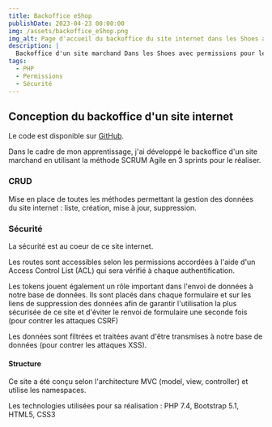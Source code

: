 ```yaml
---
title: Backoffice eShop
publishDate: 2023-04-23 00:00:00
img: /assets/backoffice_eShop.png
img_alt: Page d'accueil du backoffice du site internet dans les Shoes avec 2 colonnes, liste des catégories et liste des produits
description: |
  Backoffice d'un site marchand Dans les Shoes avec permissions pour le traitement des données
tags:
  - PHP
  - Permissions
  - Sécurité
---
```


## Conception du backoffice d'un site internet

Le code est disponible sur <a href="https://github.com/Christelle-Hidoine/BackOffice-EShop">GitHub</a>.

Dans le cadre de mon apprentissage, j'ai développé le backoffice d'un site marchand en utilisant la méthode SCRUM Agile en 3 sprints pour le réaliser.

### CRUD

Mise en place de toutes les méthodes permettant la gestion des données du site internet : liste, création, mise à jour, suppression.

### Sécurité

La sécurité est au coeur de ce site internet.

Les routes sont accessibles selon les permissions accordées à l'aide d'un Access Control List (ACL) qui sera vérifié à chaque authentification.

Les tokens jouent également un rôle important dans l'envoi de données à notre base de données. Ils sont placés dans chaque formulaire et sur les liens de suppression des données afin de garantir l'utilisation la plus sécurisée de ce site et d'éviter le renvoi de formulaire une seconde fois (pour contrer les attaques CSRF)

Les données sont filtrées et traitées avant d'être transmises à notre base de données (pour contrer les attaques XSS).

#### Structure

Ce site a été conçu selon l'architecture MVC (model, view, controller) et utilise les namespaces.

Les technologies utilisées pour sa réalisation : PHP 7.4, Bootstrap 5.1, HTML5, CSS3
